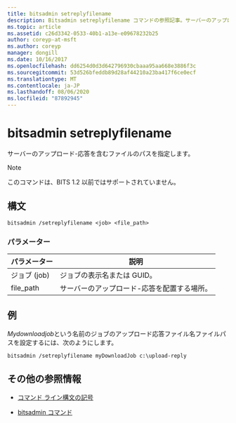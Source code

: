 ```yaml
---
title: bitsadmin setreplyfilename
description: Bitsadmin setreplyfilename コマンドの参照記事。サーバーのアップロード-応答を含むファイルのパスを指定します。
ms.topic: article
ms.assetid: c26d3342-0533-40b1-a13e-e09678232b25
author: coreyp-at-msft
ms.author: coreyp
manager: dongill
ms.date: 10/16/2017
ms.openlocfilehash: dd6254d0d3d642796930cbaaa95aa668e3886f3c
ms.sourcegitcommit: 53d526bfeddb89d28af44210a23ba417f6ce0ecf
ms.translationtype: MT
ms.contentlocale: ja-JP
ms.lasthandoff: 08/06/2020
ms.locfileid: "87892945"
---
```

# <a name="bitsadmin-setreplyfilename"></a>bitsadmin setreplyfilename

サーバーのアップロード-応答を含むファイルのパスを指定します。

> [!NOTE]
> このコマンドは、BITS 1.2 以前ではサポートされていません。

## <a name="syntax"></a>構文

```
bitsadmin /setreplyfilename <job> <file_path>
```

### <a name="parameters"></a>パラメーター

| パラメーター | 説明 |
| -------------- | -------------- |
| ジョブ (job) | ジョブの表示名または GUID。 |
| file_path | サーバーのアップロード-応答を配置する場所。 |

## <a name="examples"></a>例

*Mydownloadjob*という名前のジョブのアップロード応答ファイル名ファイルパスを設定するには、次のようにします。

```
bitsadmin /setreplyfilename myDownloadJob c:\upload-reply
```

## <a name="additional-references"></a>その他の参照情報

- [コマンド ライン構文の記号](command-line-syntax-key.md)

- [bitsadmin コマンド](bitsadmin.md)
